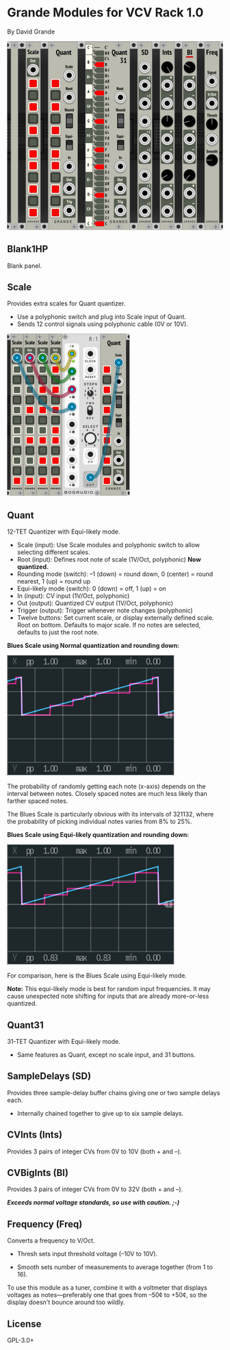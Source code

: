 Grande Modules for VCV Rack 1.0
===============================

By David Grande

![Grande Plugins](images/grande_plugins.png "Available Modules")


Blank1HP
--------

Blank panel.



Scale
-----

Provides extra scales for Quant quantizer.

- Use a polyphonic switch and plug into Scale input of Quant.
- Sends 12 control signals using polyphonic cable (0V or 10V).

![Additional Scales](images/additional_scales.png "Additional Scales")



Quant
-----

12-TET Quantizer with Equi-likely mode.

- Scale (input): Use Scale modules and polyphonic switch to allow selecting different scales.
- Root (input): Defines root note of scale (1V/Oct, polyphonic) **Now quantized.**
- Rounding mode (switch): –1 (down) = round down, 0 (center) = round nearest, 1 (up) = round up
- Equi-likely mode (switch): 0 (down) = off, 1 (up) = on
- In (input): CV input (1V/Oct, polyphonic)
- Out (output): Quantized CV output (1V/Oct, polyphonic)
- Trigger (output): Trigger whenever note changes (polyphonic)
- Twelve buttons: Set current scale, or display externally defined scale. Root on bottom. Defaults to major scale. If no notes are selected, defaults to just the root note.


**Blues Scale using Normal quantization and rounding down:**

![Blues Normal](images/blues_normal.png "Normal")

The probability of randomly getting each note (x-axis) depends on the interval between notes. Closely spaced notes are much less likely than farther spaced notes.

The Blues Scale is particularly obvious with its intervals of 321132, where the probability of picking individual notes varies from 8% to 25%.


**Blues Scale using Equi-likely quantization and rounding down:**

![Blues Equi-likely](images/blues_equilikely.png "Equi-likely")

For comparison, here is the Blues Scale using Equi-likely mode.

**Note:** This equi-likely mode is best for random input frequencies. It may cause unexpected note shifting for inputs that are already more-or-less quantized.



Quant31
-------

31-TET Quantizer with Equi-likely mode.

- Same features as Quant, except no scale input, and 31 buttons.



SampleDelays (SD)
-----------------

Provides three sample-delay buffer chains giving one or two sample delays each.

- Internally chained together to give up to six sample delays.



CVInts (Ints)
-----------

Provides 3 pairs of integer CVs from 0V to 10V (both + and –).



CVBigInts (BI)
-------------

Provides 3 pairs of integer CVs from 0V to 32V (both + and –).

***Exceeds normal voltage standards, so use with caution. ;-)***



Frequency (Freq)
---------------

Converts a frequency to V/Oct.

- Thresh sets input threshold voltage (–10V to 10V).

- Smooth sets number of measurements to average together (from 1 to 16).

To use this module as a tuner, combine it with a voltmeter that displays voltages as notes—preferably one that goes from –50¢ to +50¢, so the display doesn't bounce around too wildly.



License
-------

GPL-3.0+